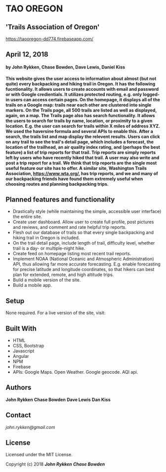 # **TAO OREGON**
## 'Trails Association of Oregon'

https://taooregon-dd774.firebaseapp.com/

## April 12, 2018

####  by John Rykken, Chase Bowden, Dave Lewis, Daniel Kiss 

#### This website gives the user access to information about almost (but not quite) every backpacking and hiking trail in Oregon. It has the following fucntionality. It allows users to create accounts with email and password or with Google credientials. It utilizes protected routing, e.g. only logged-in users can access certain pages. On the homepage, it displays all of the trails on a Google map: trails near each other are clustered into single markers. On the Trails page, all 500 trails are listed as well as displayed, again, on a map. The Trails page also has search functionality. It allows the users to search for trails by name, location, or proximity to a given location. E.g. the user can search for trails within X miles of address XYZ. We used the haversine formula and several APIs to enable this. After a search, the trails list and map display the relevent results. Users can click on any trail to see the trail's detail page, which includes a forecast, the location of the trailhead, an air quality index rating, and (perhaps the best feature) a list of trip reports for that trail. Trip reports are simply reports left by users who have recently hiked that trail. A user may also write and post a trip report for a trail. We think that trip reports are the single most useful feature our site has to offer. A similar site, Washington Trails Association, https://www.wta.org/, has trip reports, and we and many of our backpacking friends have found them extremely useful when choosing routes and planning backpacking trips.     

## Planned features and functionality

* Drastically style (while maintaining the simple, accessible user interface) the entire site. 
* Create user dashboard. Allow user to create full profile, post pictures and reviews, and comment and rate helpful trip reports. 
* Flesh out our database of trails so that every single backpacking and hiking trail in Oregon is included. 
* On the trail detail page, include length of trail, difficulty level, whether trail is a day- or multiple-night hike.
* Create feed on homepage listing most recent trail reports. 
* Implement NOAA (National Oceanic and Atmospheric Administration) API, thus allowing far more accurate forecasting. E.g. enable forecasting for precise latitude and longitude coordinates, so that hikers can best plan for extended, remote, and high altitude trips. 
* Build a mobile version of the site. 
* Build a mobile app. 

## Setup

None required. For a live version of the site, visit:

## Built With

* HTML
* CSS, Bootstrap
* Javascript
* Angular
* NPM
* Firebase
* APIs: Google Maps. Open Weather. Google geocode. AQI api. 

## Authors

**John Rykken**
**Chase Bowden**
**Dave Lewis**
**Dan Kiss**

## Contact

_john.rykken@gmail.com_

## License

Licensed under the MIT License.

  <!-- ## Acknowledgments -->

Copyright (c) 2018 **_John Rykken_** **_Chase Bowden_** 

